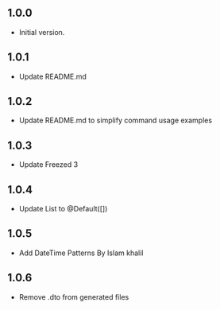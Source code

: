 ## 1.0.0

- Initial version.

## 1.0.1

- Update README.md

## 1.0.2

- Update README.md to simplify command usage examples

## 1.0.3

- Update Freezed 3

## 1.0.4

- Update List to @Default([]) 

## 1.0.5

- Add DateTime Patterns By Islam khalil

## 1.0.6

- Remove .dto from generated files